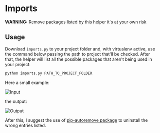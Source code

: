 # Imports

__WARNING:__ Remove packages listed by this helper it's at your own risk

## Usage

Download `imports.py` to your project folder and, with virtualenv active, use the command below passing the path to project that'll be checked. After that, the helper will list all the possible packages that aren't being used in your project:

```python
python imports.py PATH_TO_PROJECT_FOLDER
```

Here a small example:

![Input](https://raw.githubusercontent.com/joaopcanario/imports/master/media/input.png)

the output:

![Output](https://raw.githubusercontent.com/joaopcanario/imports/master/media/output.png)


After this, I suggest the use of [pip-autoremove package](https://github.com/invl/pip-autoremove) to uninstall the wrong entries listed.
